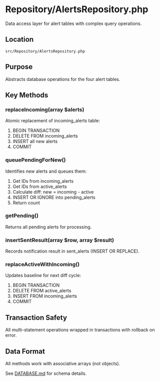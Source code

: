# Repository/AlertsRepository.php

Data access layer for alert tables with complex query operations.

## Location
`src/Repository/AlertsRepository.php`

## Purpose
Abstracts database operations for the four alert tables.

## Key Methods

### replaceIncoming(array $alerts)
Atomic replacement of incoming_alerts table:
1. BEGIN TRANSACTION
2. DELETE FROM incoming_alerts
3. INSERT all new alerts
4. COMMIT

### queuePendingForNew()
Identifies new alerts and queues them:
1. Get IDs from incoming_alerts
2. Get IDs from active_alerts
3. Calculate diff: new = incoming - active
4. INSERT OR IGNORE into pending_alerts
5. Return count

### getPending()
Returns all pending alerts for processing.

### insertSentResult(array $row, array $result)
Records notification result in sent_alerts (INSERT OR REPLACE).

### replaceActiveWithIncoming()
Updates baseline for next diff cycle:
1. BEGIN TRANSACTION
2. DELETE FROM active_alerts
3. INSERT FROM incoming_alerts
4. COMMIT

## Transaction Safety
All multi-statement operations wrapped in transactions with rollback on error.

## Data Format
All methods work with associative arrays (not objects).

See [DATABASE.md](../overview/DATABASE.md) for schema details.

